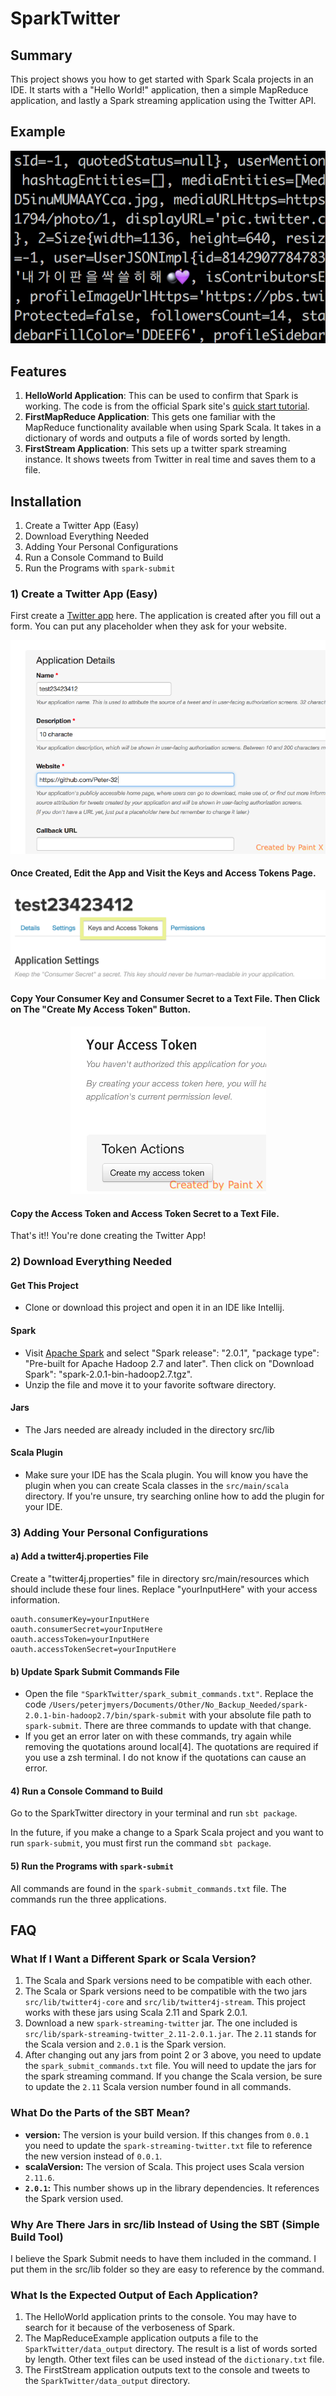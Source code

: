 
# SparkTwitter

## Summary
This project shows you how to get started with Spark Scala projects in an IDE.  It starts with a "Hello World!" application, then a simple MapReduce application, and lastly a Spark streaming application using the Twitter API.

## Example

<center><img src="src/main/resources/spark_streaming_twitter.png"></center>

## Features 

1. **HelloWorld Application**: This can be used to confirm that Spark is working.
  The code is from the official Spark site's [quick start tutorial](https://spark.apache.org/docs/latest/quick-start.html).
2. **FirstMapReduce Application**: This gets one familiar with the MapReduce functionality available when using Spark Scala.  It takes in a dictionary of words and outputs a file of words sorted by length.
3. **FirstStream Application**: This sets up a twitter spark streaming instance.  It shows tweets from Twitter in real time and saves them to a file.

## Installation

1. Create a Twitter App (Easy)
2. Download Everything Needed
3. Adding Your Personal Configurations
4. Run a Console Command to Build
5. Run the Programs with `spark-submit`

### 1) Create a Twitter App (Easy)

First create a [Twitter app](https://apps.twitter.com/) here.  The application is created after you fill out a form.  You can put any placeholder when they ask for your website.

<center><img src="src/main/resources/app_twitter_page1.png"></center>

#### Once Created, Edit the App and Visit the Keys and Access Tokens Page.

<center><img src="src/main/resources/app_twitter_page2_part1.png"></center>

#### Copy Your Consumer Key and Consumer Secret to a Text File.  Then Click on The "Create My Access Token" Button.

<center><img src="src/main/resources/app_twitter_page2_part2.png"></center>

#### Copy the Access Token and Access Token Secret to a Text File.

That's it!!  You're done creating the Twitter App!

### 2) Download Everything Needed

#### Get This Project

- Clone or download this project and open it in an IDE like Intellij.

#### Spark

- Visit [Apache Spark](https://spark.apache.org/downloads.html) and select "Spark release": "2.0.1", "package type": "Pre-built for Apache Hadoop 2.7 and later".  Then click on "Download Spark": "spark-2.0.1-bin-hadoop2.7.tgz".
- Unzip the file and move it to your favorite software directory.

#### Jars

- The Jars needed are already included in the directory src/lib

#### Scala Plugin

- Make sure your IDE has the Scala plugin.  You will know you have the plugin when you can create Scala classes in the `src/main/scala` directory.  If you're unsure, try searching online how to add the plugin for your IDE.

### 3) Adding Your Personal Configurations

#### a) Add a twitter4j.properties File

Create a "twitter4j.properties" file in directory src/main/resources which should include these four lines.  Replace "yourInputHere" with your access information.

	oauth.consumerKey=yourInputHere
	oauth.consumerSecret=yourInputHere
	oauth.accessToken=yourInputHere
	oauth.accessTokenSecret=yourInputHere

#### b) Update Spark Submit Commands File

- Open the file `"SparkTwitter/spark_submit_commands.txt"`.  Replace the code `/Users/peterjmyers/Documents/Other/No_Backup_Needed/spark-2.0.1-bin-hadoop2.7/bin/spark-submit` with your absolute file path to `spark-submit`.  There are three commands to update with that change.
- If you get an error later on with these commands, try again while removing the quotations around local[4].  The quotations are required if you use a zsh terminal.  I do not know if the quotations can cause an error.

#### 4) Run a Console Command to Build

Go to the SparkTwitter directory in your terminal and run `sbt package`.

In the future, if you make a change to a Spark Scala project and you want to run `spark-submit`, you must first run the command `sbt package`.

#### 5) Run the Programs with `spark-submit`

All commands are found in the `spark-submit_commands.txt` file.  The commands run the three applications.

## FAQ

### What If I Want a Different Spark or Scala Version?

1. The Scala and Spark versions need to be compatible with each other.
2. The Scala or Spark versions need to be compatible with the two jars `src/lib/twitter4j-core` and `src/lib/twitter4j-stream`.  This project works with these jars using Scala 2.11 and Spark 2.0.1.
3. Download a new `spark-streaming-twitter` jar.  The one included is `src/lib/spark-streaming-twitter_2.11-2.0.1.jar`.  The `2.11` stands for the Scala version and `2.0.1` is the Spark version.
4. After changing out any jars from point 2 or 3 above, you need to update the  `spark_submit_commands.txt` file.  You will need to update the jars for the spark streaming command.  If you change the Scala version, be sure to update the `2.11` Scala version number found in all commands.

### What Do the Parts of the SBT Mean?

* **version:** The version is your build version.  If this changes from `0.0.1` you need to update the `spark-streaming-twitter.txt` file to reference the new version instead of `0.0.1`.
* **scalaVersion:** The version of Scala.  This project uses Scala version `2.11.6`.
* **`2.0.1`:** This number shows up in the library dependencies.  It references the Spark version used.

### Why Are There Jars in src/lib Instead of Using the SBT (Simple Build Tool)

I believe the Spark Submit needs to have them included in the command.  I put them in the src/lib folder so they are easy to reference by the command.

### What Is the Expected Output of Each Application?

1. The HelloWorld application prints to the console.  You may have to search for it because of the verboseness of Spark.
2. The MapReduceExample application outputs a file to the `SparkTwitter/data_output` directory.  The result is a list of words sorted by length.  Other text files can be used instead of the `dictionary.txt` file.
3. The FirstStream application outputs text to the console and tweets to the `SparkTwitter/data_output` directory.
